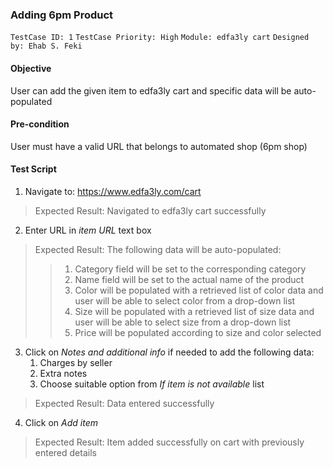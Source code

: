 ### Adding 6pm Product 
```TestCase ID: 1```
```TestCase Priority: High```
```Module: edfa3ly cart```
```Designed by: Ehab S. Feki```

#### Objective
User can add the given item to edfa3ly cart and specific data will be auto-populated
#### Pre-condition
User must have a valid URL that belongs to automated shop (6pm shop)
#### Test Script
1. Navigate to: https://www.edfa3ly.com/cart
> Expected Result: Navigated to edfa3ly cart successfully
2. Enter URL in *item URL* text box
> Expected Result: The following data will be auto-populated:
>> 1. Category field will be set to the corresponding category
>> 2. Name field will be set to the actual name of the product
>> 3. Color will be populated with a retrieved list of color data and user will be able to select color from a drop-down list
>> 4. Size will be populated with a retrieved list of size data and user will be able to select size from a drop-down list
>> 5. Price will be populated according to size and color selected
3. Click on *Notes and additional info* if needed to add the following data:
	1. Charges by seller
	2. Extra notes
	3. Choose suitable option from *If item is not available* list
> Expected Result: Data entered successfully
4. Click on *Add item*
> Expected Result: Item added successfully on cart with previously entered details 
